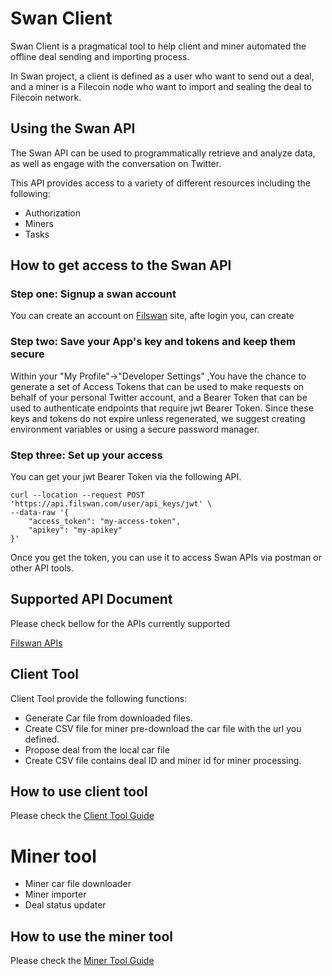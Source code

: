 # Swan Client
Swan Client is a pragmatical tool to help client and miner automated the offline deal sending and importing process.

In Swan project, a client is defined as a user who want to send out a deal, and a miner is a Filecoin node who want to import and sealing the deal to Filecoin network.


## Using the Swan API

The Swan API can be used to programmatically retrieve and analyze data, as well as engage with the conversation on
Twitter.

This API provides access to a variety of different resources including the following:

* Authorization
* Miners
* Tasks

## How to get access to the Swan API

### Step one: Signup a swan account

You can create an account on [Filswan](https://www.filswan.com) site, afte login you, can create

### Step two: Save your App's key and tokens and keep them secure

Within your "My Profile"->"Developer Settings" ,You have the chance to generate a set of Access Tokens that can be used to make
requests on behalf of your personal Twitter account, and a Bearer Token that can be used to authenticate endpoints that
require jwt Bearer Token. Since these keys and tokens do not expire unless regenerated, we suggest creating
environment variables or using a secure password manager.

### Step three: Set up your access
You can get your jwt Bearer Token via the following API.
```
curl --location --request POST 'https://api.filswan.com/user/api_keys/jwt' \
--data-raw '{
    "access_token": "my-access-token",
    "apikey": "my-apikey"
}'
```

Once you get the token, you can use it to access Swan APIs via postman or other API tools.
## Supported API Document

Please check bellow for the APIs currently supported

[Filswan APIs](https://documenter.getpostman.com/view/13140808/TWDZJbzV)

## Client Tool

Client Tool provide the following functions:

* Generate Car file from downloaded files.
* Create CSV file for miner pre-download the car file with the url you defined.
* Propose deal from the local car file
* Create CSV file contains deal ID and miner id for miner processing.

## How to use client tool

Please check the [Client Tool Guide](https://github.com/nebulaai/swan/tree/main/client)

# Miner tool

* Miner car file downloader
* Miner importer
* Deal status updater

## How to use the miner tool

Please check the [Miner Tool Guide](https://github.com/nebulaai/swan/tree/main/miner)
